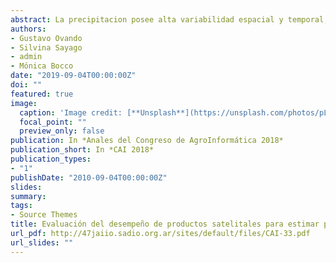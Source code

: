 ```yaml
---
abstract: La precipitacion posee alta variabilidad espacial y temporal, la cual frecuentemente no es registrada por las redes de estaciones meteorologicas existentes. La teledeteccion se constituye en una alternativa importante para describir las lluvias en diferentes escalas espaciotemporales. El objetivo de este trabajo fue evaluar las estimaciones de precipitaciones diaria, decadica y mensual de los productos GPM temprano, tardio y final, comparadas  con datos registrados por el Servicio Meteorologico Nacional, para siete estaciones en distintas zona agropecuarias de la provincia de Cordoba. Los resultados muestran que la precipitacion  estimada  por  los productos  IMERG  reproduce  adecuadamente la  informacion  registrada  con  pluviometros.  Los  errores espaciotemporales  fueron identificados  y  los  coeficientes  de  R2  que  se  obtuvieron  se  encontraron  para IMERG-F  entre  0,28-0,43  en precipitaciones diarias  y  0,74-0,91  para  las  mensuales.  Dentro de los productos IMERG el que presenta el mejor desempeño es el final. Los errores de ajuste disminuyen en la región sudeste de Cordoba donde las precipitaciones son mayores.
authors:
- Gustavo Ovando
- Silvina Sayago
- admin
- Mónica Bocco
date: "2019-09-04T00:00:00Z"
doi: ""
featured: true
image:
  caption: 'Image credit: [**Unsplash**](https://unsplash.com/photos/pLCdAaMFLTE)'
  focal_point: ""
  preview_only: false
publication: In *Anales del Congreso de AgroInformática 2018*
publication_short: In *CAI 2018*
publication_types:
- "1"
publishDate: "2010-09-04T00:00:00Z"
slides: 
summary: 
tags:
- Source Themes
title: Evaluación del desempeño de productos satelitales para estimar precipitación en Córdoba (Argentina)
url_pdf: http://47jaiio.sadio.org.ar/sites/default/files/CAI-33.pdf
url_slides: ""
---
```


